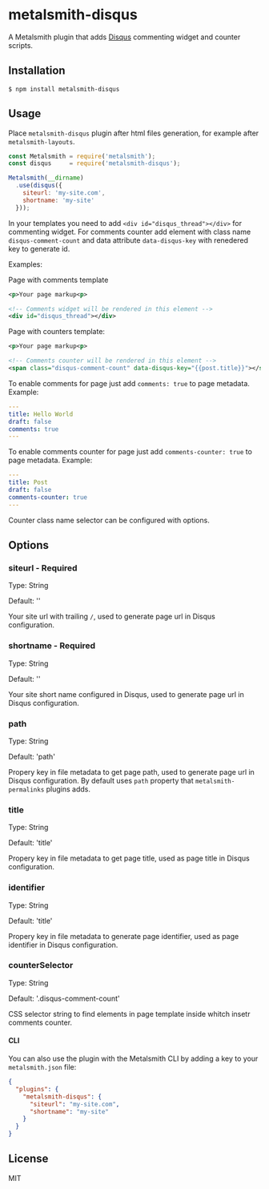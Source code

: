 # metalsmith-disqus

  A Metalsmith plugin that adds [Disqus](https://disqus.com/) commenting widget and counter scripts.

## Installation

    $ npm install metalsmith-disqus

## Usage

Place `metalsmith-disqus` plugin after html files generation, for example after `metalsmith-layouts`.

```js
const Metalsmith = require('metalsmith');
const disqus     = require('metalsmith-disqus');

Metalsmith(__dirname)
  .use(disqus({
    siteurl: 'my-site.com',
    shortname: 'my-site'
  }));
```

  In your templates you need to add `<div id="disqus_thread"></div>` for commenting widget. For comments counter add element with class name `disqus-comment-count` and data attribute `data-disqus-key` with renedered key to generate id.

  Examples:

  Page with comments template
  ```xml
  <p>Your page markup<p>

  <!-- Comments widget will be rendered in this element -->
  <div id="disqus_thread"></div>
  ```

  Page with counters template:
  ```xml
  <p>Your page markup<p>

  <!-- Comments counter will be rendered in this element -->
  <span class="disqus-comment-count" data-disqus-key="{{post.title}}"></span>
  ```

  To enable comments for page just add `comments: true` to page metadata.
    Example:

  ```yaml
  ---
  title: Hello World
  draft: false
  comments: true
  ---
  ```

  To enable comments counter for page just add `comments-counter: true` to page metadata.
    Example:

  ```yaml
  ---
  title: Post
  draft: false
  comments-counter: true
  ---
  ```

Counter class name selector can be configured with options.

## Options

### siteurl - **Required**
  Type: String

  Default: ''

  Your site url with trailing `/`, used to generate page url in Disqus configuration.

### shortname - **Required**
  Type: String

  Default: ''

  Your site short name configured in Disqus, used to generate page url in Disqus configuration.

### path
  Type: String

  Default: 'path'

  Propery key in file metadata to get page path, used to generate page url in Disqus configuration. By default uses `path` property that `metalsmith-permalinks` plugins adds.

### title
  Type: String

  Default: 'title'

  Propery key in file metadata to get page title, used as page title in Disqus configuration.

### identifier
  Type: String

  Default: 'title'

  Propery key in file metadata to generate page identifier, used as page identifier in Disqus configuration.

### counterSelector
  Type: String

  Default: '.disqus-comment-count'

  CSS selector string to find elements in page template inside whitch insetr comments counter.

#### CLI

  You can also use the plugin with the Metalsmith CLI by adding a key to your `metalsmith.json` file:

```json
{
  "plugins": {
    "metalsmith-disqus": {
      "siteurl": "my-site.com",
      "shortname": "my-site"
    }
  }
}
```

## License

  MIT
